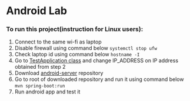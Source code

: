# Android Lab
### To run this project(instruction for Linux users):
1. Connect to the same wi-fi as laptop
2. Disable firewall using command below ``systemctl stop ufw``
3. Check laptop id using command below ``hostname -I`` 
4. Go to [TestApplication class](https://github.com/maksimk99/android-app/blob/master/app/src/main/java/by/brstu/redlabrat/testinternet/TestApplication.kt) 
and change IP_ADDRESS on IP address obtained from step 2
5. Download [android-server](https://github.com/maksimk99/android-server) repository
6. Go to root of downloaded repository and run it using command below ``mvn spring-boot:run``
7. Run android app and test it